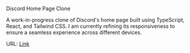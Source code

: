 Discord Home Page Clone

A work-in-progress clone of Discord's home page built using TypeScript, React, and Tailwind CSS.
I am currently refining its responsiveness to ensure a seamless experience across different devices.

URL: [Link](https://discordwebhome.netlify.app/)
